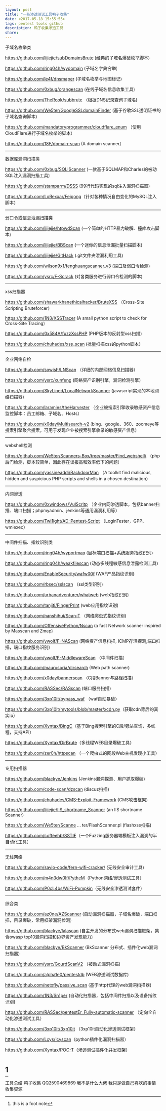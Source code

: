```yaml
---
layout: post
title: "一些渗透测试工具鸭子收集"
date: <2017-05-18 15:55:55>
tags: pentest tools github
description: 鸭子收集渗透工具
share: 
---
```



子域名枚举类

<https://github.com/lijiejie/subDomainsBrute> (经典的子域名爆破枚举脚本)

<https://github.com/ring04h/wydomain> (子域名字典穷举)

<https://github.com/le4f/dnsmaper> (子域名枚举与地图标记)

<https://github.com/0xbug/orangescan> (在线子域名信息收集工具)

<https://github.com/TheRook/subbrute> （根据DNS记录查询子域名)

<https://github.com/We5ter/GoogleSSLdomainFinder> (基于谷歌SSL透明证书的子域名查询脚本)

<https://github.com/mandatoryprogrammer/cloudflare_enum> （使用CloudFlare进行子域名枚举的脚本）

<https://github.com/18F/domain-scan> (A domain scanner）

-------------------------------------------------------------------------------

数据库漏洞扫描类

<https://github.com/0xbug/SQLiScanner> (一款基于SQLMAP和Charles的被动SQL注入漏洞扫描工具)

<https://github.com/stamparm/DSSS> (99行代码实现的sql注入漏洞扫描器)

<https://github.com/LoRexxar/Feigong>（针对各种情况自由变化的MySQL注入脚本）

-------------------------------------------------------------------------------

弱口令或信息泄漏扫描类

<https://github.com/lijiejie/htpwdScan> (一个简单的HTTP暴力破解、撞库攻击脚本)

<https://github.com/lijiejie/BBScan> (一个迷你的信息泄漏批量扫描脚本)

<https://github.com/lijiejie/GitHack> (.git文件夹泄漏利用工具)

<https://github.com/wilson9x1/fenghuangscanner_v3> (端口及弱口令检测)

<https://github.com/ysrc/F-Scrack> (对各类服务进行弱口令检测的脚本)

-------------------------------------------------------------------------------

xss扫描器

<https://github.com/shawarkhanethicalhacker/BruteXSS> （Cross-Site Scripting Bruteforcer）

<https://github.com/1N3/XSSTracer> (A small python script to check for Cross-Site Tracing)

<https://github.com/0x584A/fuzzXssPHP> (PHP版本的反射型xss扫描)

<https://github.com/chuhades/xss_scan> (批量扫描xss的python脚本）

-------------------------------------------------------------------------------

企业网络自检

<https://github.com/sowish/LNScan> （详细的内部网络信息扫描器）

<https://github.com/ysrc/xunfeng> (网络资产识别引擎，漏洞检测引擎）

<https://github.com/SkyLined/LocalNetworkScanner> (javascript实现的本地网络扫描器)

<https://github.com/laramies/theHarvester> （企业被搜索引擎收录敏感资产信息监控脚本：员工邮箱、子域名、Hosts）

<https://github.com/x0day/Multisearch-v2> (bing、google、360、zoomeye等搜索引擎聚合搜索，可用于发现企业被搜索引擎收录的敏感资产信息）

-------------------------------------------------------------------------------

webshell检测

<https://github.com/We5ter/Scanners-Box/tree/master/Find_webshell/> （php后门检测，脚本较简单，因此存在误报高和效率低下的问题）

<https://github.com/yassineaddi/BackdoorMan> （A toolkit find malicious, hidden and suspicious PHP scripts and shells in a chosen destination）

-------------------------------------------------------------------------------

内网渗透

<https://github.com/0xwindows/VulScritp> （企业内网渗透脚本，包括banner扫描、端口扫描；phpmyadmin、jenkins等通用漏洞利用等）

<https://github.com/Twi1ight/AD-Pentest-Script> （LoginTester，GPP、wmiexec）

-------------------------------------------------------------------------------

中间件扫描、指纹识别类

<https://github.com/ring04h/wyportmap> (目标端口扫描+系统服务指纹识别)

<https://github.com/ring04h/weakfilescan> (动态多线程敏感信息泄露检测工具)

<https://github.com/EnableSecurity/wafw00f> (WAF产品指纹识别)

<https://github.com/rbsec/sslscan> （ssl类型识别)

<https://github.com/urbanadventurer/whatweb> (web指纹识别)

<https://github.com/tanjiti/FingerPrint> (web应用指纹识别)

<https://github.com/nanshihui/Scan-T> （网络爬虫式指纹识别)

<https://github.com/OffensivePython/Nscan> (a fast Network scanner inspired by Masscan and Zmap)

<https://github.com/ywolf/F-NAScan> (网络资产信息扫描, ICMP存活探测,端口扫描，端口指纹服务识别）

<https://github.com/ywolf/F-MiddlewareScan> （中间件扫描）

<https://github.com/maurosoria/dirsearch> (Web path scanner)

<https://github.com/x0day/bannerscan> （C段Banner与路径扫描）

<https://github.com/RASSec/RASscan> (端口服务扫描)

<https://github.com/3xp10it/bypass_waf> （waf自动暴破）

<https://github.com/3xp10it/mytools/blob/master/xcdn.py>（获取cdn背后的真实ip）

<https://github.com/Xyntax/BingC>（基于Bing搜索引擎的C段/旁站查询，多线程，支持API）

<https://github.com/Xyntax/DirBrute>（多线程WEB目录爆破工具）

<https://github.com/zer0h/httpscan> （一个爬虫式的网段Web主机发现小工具）

-------------------------------------------------------------------------------

专用扫描器

<https://github.com/blackye/Jenkins> (Jenkins漏洞探测、用户抓取爆破)

<https://github.com/code-scan/dzscan> (discuz扫描)

<https://github.com/chuhades/CMS-Exploit-Framework> (CMS攻击框架)

<https://github.com/lijiejie/IIS_shortname_Scanner> (an IIS shortname Scanner)

<https://github.com/We5ter/Scanne> ... ter/FlashScanner.pl (flashxss扫描)

<https://github.com/coffeehb/SSTIF>（一个Fuzzing服务器端模板注入漏洞的半自动化工具）

-------------------------------------------------------------------------------

无线网络

<https://github.com/savio-code/fern-wifi-cracker/> (无线安全审计工具)

<https://github.com/m4n3dw0lf/PytheM>（Python网络/渗透测试工具）

<https://github.com/P0cL4bs/WiFi-Pumpkin>（无线安全渗透测试套件）

-------------------------------------------------------------------------------

综合类

<https://github.com/az0ne/AZScanner> (自动漏洞扫描器，子域名爆破，端口扫描，目录爆破，常用框架漏洞检测)

<https://github.com/blackye/lalascan> (自主开发的分布式web漏洞扫描框架，集合owasp top10漏洞扫描和边界资产发现能力)

<https://github.com/blackye/BkScanner> (BkScanner 分布式、插件化web漏洞扫描器)

<https://github.com/ysrc/GourdScanV2> （被动式漏洞扫描)

<https://github.com/alpha1e0/pentestdb> (WEB渗透测试数据库)

<https://github.com/netxfly/passive_scan> (基于http代理的web漏洞扫描器)

<https://github.com/1N3/Sn1per> (自动化扫描器，包括中间件扫描以及设备指纹识别)

<https://github.com/RASSec/pentestEr_Fully-automatic-scanner> （定向全自动化渗透测试工具）

<https://github.com/3xp10it/3xp10it> （3xp10it自动化渗透测试框架）

<https://github.com/Lcys/lcyscan>（python插件化漏洞扫描器）

<https://github.com/Xyntax/POC-T>（渗透测试插件化并发框架）


[^1]
=
工具总结    鸭子收集  QQ2590469869
我不是什么大佬 我只是做自己喜欢的事情  收集资源 

[^1]: this is a foot note
